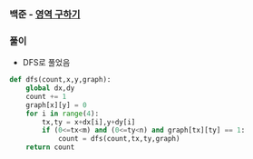 ### 백준 - [영역 구하기](https://www.acmicpc.net/problem/2583)

### 풀이

* DFS로 풀었음

```Python
def dfs(count,x,y,graph):
    global dx,dy
    count += 1
    graph[x][y] = 0
    for i in range(4):
        tx,ty = x+dx[i],y+dy[i]
        if (0<=tx<m) and (0<=ty<n) and graph[tx][ty] == 1:
            count = dfs(count,tx,ty,graph)
    return count
```

